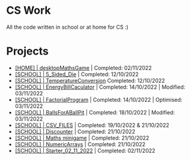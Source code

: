 # CS Work
All the code written in school or at home for CS :)

# Projects
- [[HOME] | desktopMathsGame](./CompletedAtHome/desktopMathsGame/README.md) | Completed: 02/11/2022
- [[SCHOOL] | 5_Sided_Die](./CompletedInSchool/5_Sided_Die/code.py) | Completed: 12/10/2022
- [[SCHOOL] | TemperatureConversion](./CompletedInSchool/TemperatureConversion/code.py) Completed: 12/10/2022
- [[SCHOOL] | EnergyBillCaculator](./CompletedInSchool/energyBillCalculator/code.py) | Completed: 14/10/2022 | Modified: 03/11/2022
- [[SCHOOL] | FactorialProgram](./CompletedInSchool/factorials/code.py) | Completed: 14/10/2022 | Optimised: 03/11/2022
- [[SCHOOL] | BallsForABallPit](./CompletedInSchool/ballsForABallPit/code.py) | Completed: 18/10/2022 | Modified: 03/11/2022
- [[SCHOOL] | CSV_FILES](./CompletedInSchool/CSV_Files) | Completed: 19/10/2022 & 21/10/2022
- [[SCHOOL] | Discounter](./CompletedInSchool/Discounter/code.py) | Completed: 21/10/2022
- [[SCHOOL] | Maths minigame](./CompletedInSchool/AMathsMinigame/code.py) | Completed: 21/10/2022
- [[SCHOOL] | NumericArrays](./CompletedInSchool/2D_Numerical_Arrays) | Completed: 21/10/2022
- [[SCHOOL] | Starter_02_11_2022](./CompletedInSchool/Starter_02_11_2022/code.py) | Completed: 02/11/2022

